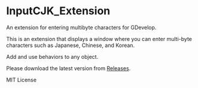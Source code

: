 # InputCJK_Extension
An extension for entering multibyte characters for GDevelop.
 
This is an extension that displays a window where you can enter multi-byte characters such as Japanese, Chinese, and Korean.

Add and use behaviors to any object.

Please download the latest version from [Releases](https://github.com/PANDAKO-GitHub/InputCJK_Extension/releases).

MIT License
